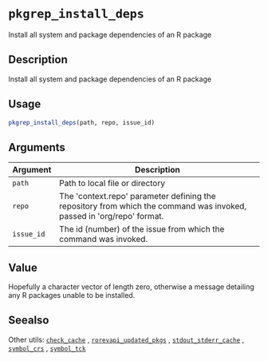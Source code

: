 # `pkgrep_install_deps`

Install all system and package dependencies of an R package


## Description

Install all system and package dependencies of an R package


## Usage

```r
pkgrep_install_deps(path, repo, issue_id)
```


## Arguments

Argument      |Description
------------- |----------------
`path`     |     Path to local file or directory
`repo`     |     The 'context.repo' parameter defining the repository from which the command was invoked, passed in 'org/repo' format.
`issue_id`     |     The id (number) of the issue from which the command was invoked.


## Value

Hopefully a character vector of length zero, otherwise a message
 detailing any R packages unable to be installed.


## Seealso

Other utils:
 [`check_cache`](#checkcache) ,
 [`rorevapi_updated_pkgs`](#rorevapiupdatedpkgs) ,
 [`stdout_stderr_cache`](#stdoutstderrcache) ,
 [`symbol_crs`](#symbolcrs) ,
 [`symbol_tck`](#symboltck)


